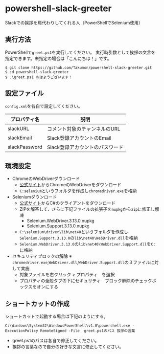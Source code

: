 # powershell-slack-greeter
Slackでの挨拶を肩代わりしてくれる人（PowerShellでSelenium使用）


## 実行方法
PowerShellで`greet.ps1`を実行してください。
実行時引数として挨拶の文言を指定できます。未指定の場合は「こんにちは！」です。

```
$ git clone https://github.com/Takumon/powershell-slack-greeter.git
$ cd powershell-slack-greeter
$ .\greet.ps1 おはようございます！
```

## 設定ファイル
`config.xml`を各自で設定してください。

|プロパティ名|説明|
|--|--|
|slackURL|コメント対象のチャンネルのURL|
|slackEmail|Slack登録アカウントのEmail|
|slackPassword|Slack登録アカウントのパスワード|

## 環境設定
* ChromeのWebDriverダウンロード
    * [公式サイト](https://docs.seleniumhq.org/download/)からChromeのWebDriverをダウンロード
    * `C:selenium`というフォルダを作成し`chromedriver.exe`を格納
* Seleniumダウンロード
    * [公式サイト](https://docs.seleniumhq.org/download/)からC#のクライアントをダウンロード
    * ZIPを解答して、さらに下記ファイルの拡張子を`nupkg`から`zip`に修正し解凍
        * Selenium.WebDriver.3.13.0.nupkg
        * Selenium.Support.3.13.0.nupkg
    * `C:\selenium\driver\lib\net40`というフォルダを作成し`Selenium.Support.3.13.0`の`lib\net40\WebDriver.dll`を格納
    * `Selenium.WebDriver.3.13.0`の`lib\net40\WebDriver.Support.dll`を`C:`に格納
* セキュリティブロックの解除 ※ `chromedriver.exe`,`WebDriver.dll`,`WebDriver.Support.dll`の３ファイルに対して実施
    * 対象ファイルを右クリック > プロパティ　を選択
    * プロパティの全般タブの下にセキュリティ　ブロック解除のチェックボックスをオンにする 

## ショートカットの作成
ショートカットで起動する場合は下記のようにする。  
```
C:\Windows\System32\WindowsPowerShell\v1.0\powershell.exe -ExecutionPolicy RemoteSigned -File  greet.ps1のパス 挨拶の言葉
```
* greet.ps1のパスは各自で修正してください。
* 挨拶の言葉なので自分の好きな文言に修正してください。  


